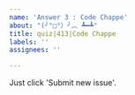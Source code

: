 ```yaml
---
name: 'Answer 3 : Code Chappe'
about: "(╯°□°）╯︵ ┻━┻"
title: quiz|413|Code Chappe
labels: ''
assignees: ''

---
```


Just click 'Submit new issue'.
